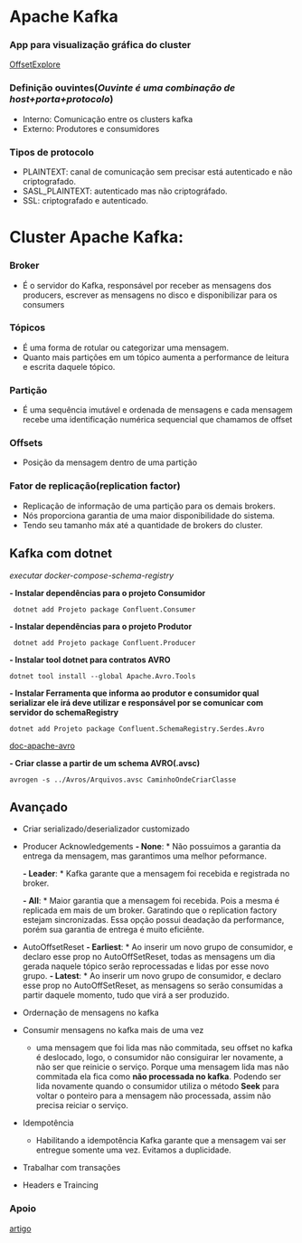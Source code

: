 # Apache Kafka

### App para visualização gráfica do cluster 
<a href="https://www.kafkatool.com/" target="_blank">OffsetExplore</a>

### Definição ouvintes(*Ouvinte é uma combinação de host+porta+protocolo*)
- Interno: Comunicação entre os clusters kafka
- Externo: Produtores e consumidores

### Tipos de protocolo
- PLAINTEXT: canal de comunicação sem precisar está autenticado e não criptografado.
- SASL_PLAINTEXT: autenticado mas não criptográfado.
- SSL: criptografado e autenticado.

# Cluster Apache Kafka:
### Broker
- É o servidor do Kafka, responsável por receber as mensagens dos producers, escrever as mensagens no disco e disponibilizar para os consumers
   
### Tópicos
- É uma forma de rotular ou categorizar uma mensagem.
- Quanto mais partições em um tópico aumenta a performance de leitura e escrita daquele tópico.
  
### Partição
- É uma sequência imutável e ordenada de mensagens e cada mensagem recebe uma identificação numérica sequencial que chamamos de offset

### Offsets
- Posição da mensagem dentro de uma partição

### Fator de replicação(replication factor)
- Replicação de informação de uma partição para os demais brokers.
- Nós proporciona garantia de uma maior disponibilidade do sistema.
- Tendo seu tamanho máx até a quantidade de brokers do cluster.
  
## Kafka com dotnet
*executar docker-compose-schema-registry*

**- Instalar dependências para o projeto Consumidor**

     dotnet add Projeto package Confluent.Consumer

**- Instalar dependências para o projeto Produtor**

     dotnet add Projeto package Confluent.Producer

**- Instalar tool dotnet para contratos AVRO**

    dotnet tool install --global Apache.Avro.Tools

**- Instalar  Ferramenta que informa ao produtor e consumidor qual serializar ele irá deve utilizar e responsável por se comunicar com servidor do schemaRegistry**

    dotnet add Projeto package Confluent.SchemaRegistry.Serdes.Avro

<a href="https://avro.apache.org/" target="_blank">doc-apache-avro</a>

**- Criar classe a partir de um schema AVRO(.avsc)**

    avrogen -s ../Avros/Arquivos.avsc CaminhoOndeCriarClasse

## Avançado
- Criar serializado/deserializador customizado
- Producer Acknowledgements
    **- None**:
        * Não possuimos a garantia da entrega da mensagem, mas garantimos uma melhor peformance.

    **- Leader**:
        * Kafka garante que a mensagem foi recebida e registrada no broker.

    **- All**:
        * Maior garantia que a mensagem foi recebida. Pois a mesma é replicada em mais de um broker.
        Garatindo que o replication factory estejam sincronizadas. Essa opção possui deadação da performance, porém sua garantia de entrega é muito eficiênte.

- AutoOffsetReset
    **- Earliest**:
        * Ao inserir um novo grupo de consumidor, e declaro esse prop no AutoOffSetReset, todas as mensagens um dia gerada naquele tópico serão reprocessadas e lidas por esse novo grupo.
    **- Latest**:
        * Ao inserir um novo grupo de consumidor, e declaro esse prop no AutoOffSetReset, as mensagens so serão consumidas a partir daquele momento, tudo que virá a ser produzido.

- Ordernação de mensagens no kafka

- Consumir mensagens no kafka mais de uma vez
    * uma mensagem que foi lida mas não commitada, seu offset no kafka é deslocado, logo, o consumidor não consiguirar ler novamente, a não ser que reinicie o serviço. Porque uma mensagem lida mas não commitada ela fica como **não processada no kafka**. Podendo ser lida novamente quando o consumidor utiliza o método **Seek** para voltar o ponteiro para a mensagem não processada, assim não precisa reiciar o serviço.
    
- Idempotência
    * Habilitando a idempotência Kafka garante que a mensagem vai ser entregue somente uma vez. Evitamos a duplicidade.
- Trabalhar com transações
- Headers e Traincing


### Apoio
<a href="https://renatogroffe.medium.com/net-apache-kafka-guia-de-refer%C3%AAncia-3f82512df4c" target="_blank">artigo</a>